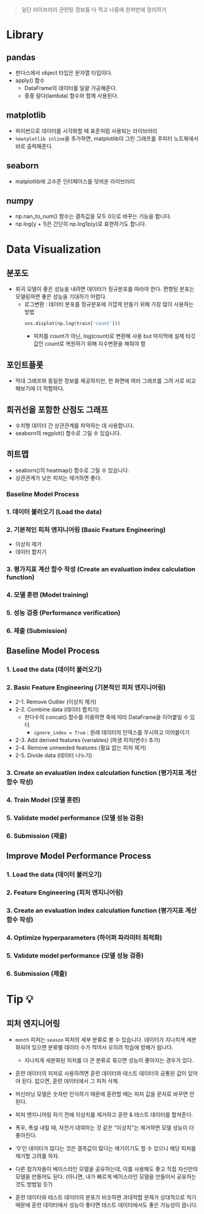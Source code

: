 > 일단 라이브러리 관련된 정보들 다 적고 나중에 한꺼번에 정리하기
# Library
## pandas
- 판다스에서 object 타입은 문자열 타입이다.
- apply() 함수
  - DataFrame의 데이터를 일괄 가공해준다.
  - 종종 람다(lambda) 함수와 함께 사용된다.

## matplotlib
- 파이썬으로 데이터를 시각화할 때 표준처럼 사용되는 라이브러리
- `%matplotlib inline`을 추가하면, matplotlib이 그린 그래프를 주피터 노트북에서 바로 출력해준다.

## seaborn
- matplotlib에 고수준 인터페이스를 덧씌운 라이브러리

## numpy
- np.nan_to_num() 함수는 결측값을 모두 0으로 바꾸는 기능을 합니다.
- np.log(y + 1)은 간단히 np.log1p(y)로 표현하기도 합니다.

# Data Visualization
## 분포도
- 회귀 모델이 좋은 성능을 내려면 데이터가 정규분포를 따라야 한다. 편향된 분포는 모델링하면 좋은 성능을 기대하기 어렵다.
  - 로그변환 : 데이터 분포를 정규분포에 가깝게 만들기 위해 가장 많이 사용하는 방법
    ```python
    sns.displot(np.log(train['count']))
    ```
    - 피처를 count가 아닌, log(count)로 변환해 사용 but 마지막에 실제 타깃값인 count로 복원하기 위해 지수변환을 해줘야 함
   
## 포인트플롯
- 막대 그래프와 동일한 정보를 제공하지만, 한 화면에 여러 그래프를 그려 서로 비교해보기에 더 적합하다.

## 회귀선을 포함한 산점도 그래프
- 수치형 데이터 간 상관관계를 파악하는 데 사용합니다.
- seaborn의 regplot() 함수로 그릴 수 있습니다.

## 히트맵
- seaborn()의 heatmap() 함수로 그릴 수 있습니다.
- 상관관계가 낮은 피처는 제거하면 좋다.

### Baseline Model Process
### 1. 데이터 불러오기 (Load the data)
### 2. 기본적인 피처 엔지니어링 (Basic Feature Engineering)
- 이상치 제거
- 데이터 합치기

### 3. 평가지표 계산 함수 작성 (Create an evaluation index calculation function)
### 4. 모델 훈련 (Model training)
### 5. 성능 검증 (Performance verification)
### 6. 제출 (Submission)

## Baseline Model Process
### 1. Load the data (데이터 불러오기)
### 2. Basic Feature Engineering (기본적인 피처 엔지니어링)
- 2-1. Remove Outlier (이상치 제거)
- 2-2. Combine data (데이터 합치기)
  - 판다수의 concat() 함수를 이용하면 축에 따라 DataFrame을 이어붙일 수 있다.
    - `ignore_index = True` : 원래 데이터의 인덱스를 무시하고 이어붙이기
- 2-3. Add derived features (variables) (파생 피처(변수) 추가)
- 2-4. Remove unneeded features (필요 없는 피처 제거)
- 2-5. Divide data (데이터 나누기)
### 3. Create an evaluation index calculation function (평가지표 계산 함수 작성)
### 4. Train Model (모델 훈련)
### 5. Validate model performance (모델 성능 검증)
### 6. Submission (제출)

## Improve Model Performance Process
### 1. Load the data (데이터 불러오기)
### 2. Feature Engineering (피처 엔지니어링)
### 3. Create an evaluation index calculation function (평가지표 계산 함수 작성)
### 4. Optimize hyperparameters (하이퍼 파라미터 최적화)
### 5. Validate model performance (모델 성능 검증)
### 6. Submission (제출)

# Tip 💡
## 피처 엔지니어링
- `month` 피처는 `season` 피처의 세부 분류로 볼 수 있습니다. 데이터가 지나치게 세분화되어 있으면 분류별 데이터 수가 적어서 오히려 학습에 방해가 됩니다.
  - 지나치게 세분화된 피처를 더 큰 분류로 묶으면 성능이 좋아지는 경우가 있다.
- 훈련 데이터의 피처로 사용하려면 훈련 데이터와 테스트 데이터의 공통된 값이 있어야 된다. 없으면, 훈련 데이터에서 그 피처 삭제.
- 머신러닝 모델은 숫자만 인식하기 때문에 훈련할 때는 피처 값을 문자로 바꾸면 안 된다.
- 피처 엔지니어링 하기 전에 이상치를 제거하고 훈련 & 테스트 데이터를 합쳐준다.


- 폭우, 폭설 내릴 때, 자전거 대여하는 것 같은 "이상치"는 제거하면 모델 성능이 더 좋아진다.
- '0'인 데이터가 많다는 것은 결측값이 많다는 얘기이기도 할 수 있으니 해당 피처를 제거할 고려를 하자.
- 다른 참가자들이 베이스라인 모델을 공유하는데, 이를 사용해도 좋고 직접 자신만의 모델을 만들어도 된다. (아니면, 내가 빠르게 베이스라인 모델을 만들어서 공유하는 것도 방법일 듯?)
- 훈련 데이터와 테스트 데이터의 분포가 비슷하면 과대적합 문제가 상대적으로 적기 때문에 훈련 데이터에서 성능이 좋다면 테스트 데이터에서도 좋은 가능성이 큽니다.
